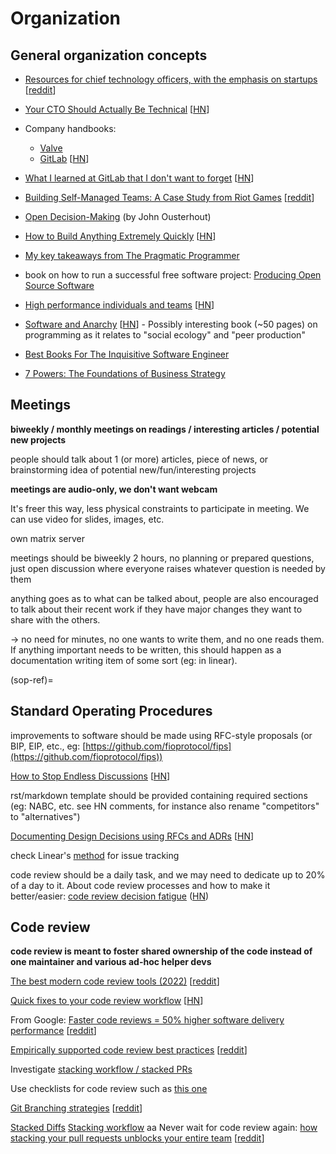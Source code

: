 # Organization

## General organization concepts

- [Resources for chief technology officers, with the emphasis on startups](https://github.com/kuchin/awesome-cto) [[reddit](https://news.ycombinator.com/item?id=26284750)]

- [Your CTO Should Actually Be Technical](https://blog.southparkcommons.com/your-cto-should-actually-be-technical/) [[HN](https://news.ycombinator.com/item?id=32987094)]

- Company handbooks:
  - [Valve](https://cdn.akamai.steamstatic.com/apps/valve/Valve_NewEmployeeHandbook.pdf)
  - [GitLab](https://about.gitlab.com/handbook/) [[HN](https://news.ycombinator.com/item?id=31270407)]

- [What I learned at GitLab that I don't want to forget](https://blog.boleary.dev/what-i-learned-at-gitlab-that-i-dont-want-to-forget/) [[HN](https://news.ycombinator.com/item?id=33963614)]

- [Building Self-Managed Teams: A Case Study from Riot Games](https://codingsans.com/blog/self-managed-teams)
  [[reddit](<https://news.ycombinator.com/item?id=27207107>)]

- [Open Decision-Making](https://web.stanford.edu/\~ouster/cgi-bin/decisions.php)  (by John Ousterhout)

- [How to Build Anything Extremely Quickly](https://learnhowtolearn.org/how-to-build-extremely-quickly/) [[HN](https://news.ycombinator.com/item?id=41148517)]

- [My key takeaways from The Pragmatic Programmer](https://arkadiuszchmura.com/posts/my-key-takeaways-from-the-pragmatic-programmer/)

- book on how to run a successful free software project: [Producing Open Source Software](https://producingoss.com/)

- [High performance individuals and teams](https://pablasso.com/high-performance-individuals-and-teams/) [[HN](https://news.ycombinator.com/item?id=31532878)]

- [Software and Anarchy](https://applied-langua.ge/software-and-anarchy.pdf) [[HN](https://news.ycombinator.com/item?id=33173364)] - Possibly interesting book (~50 pages) on programming as it relates to "social ecology" and "peer production"

- [Best Books For The Inquisitive Software Engineer](https://gerlacdt.github.io/posts/programming-books/)

- [7 Powers: The Foundations of Business Strategy](https://www.goodreads.com/book/show/32816087-7-powers)

## Meetings

**biweekly / monthly meetings on readings / interesting articles / potential new projects**

people should talk about 1 (or more) articles, piece of news, or brainstorming idea of
potential new/fun/interesting projects

**meetings are audio-only, we don't want webcam**

It's freer this way, less physical constraints to participate in meeting.
We can use video for slides, images, etc.

own matrix server

meetings should be biweekly 2 hours, no planning or prepared questions, just open
discussion where everyone raises whatever question is needed by them

anything goes as to what can be talked about, people are also encouraged to talk
about their recent work if they have major changes they want to share with the others.

-> no need for minutes, no one wants to write them, and no one reads them.
If anything important needs to be written, this should happen as a documentation
writing item of some sort (eg: in linear).


(sop-ref)=
## Standard Operating Procedures

improvements to software should be made using RFC-style proposals (or BIP, EIP, etc., eg: [https://github.com/fioprotocol/fips](https://github.com/fioprotocol/fips))

[How to Stop Endless Discussions](<https://candost.blog/how-to-stop-endless-discussions/>) [[HN](https://news.ycombinator.com/item?id=25622149)]

rst/markdown template should be provided containing required sections (eg: NABC, etc. see HN comments, for instance also rename "competitors" to "alternatives")

[Documenting Design Decisions using RFCs and ADRs](https://brunoscheufler.com/blog/2020-07-04-documenting-design-decisions-using-rfcs-and-adrs) [[HN](https://news.ycombinator.com/item?id=31557835)]

check Linear's [method](https://linear.app/method) for issue tracking

code review should be a daily task, and we may need to dedicate up to 20% of a day to it. About code review processes and how to make it better/easier: [code review decision fatigue](<https://tylercipriani.com/blog/2022/03/12/code-review-procrastination-and-clarity/>) ([HN](<https://news.ycombinator.com/item?id=30665319>))


## Code review

**code review is meant to foster shared ownership of the code instead of one maintainer and various ad-hoc helper devs**

[The best modern code review tools (2022)](https://medium.com/codeapprove/the-best-modern-code-review-tools-2022-468b51751fa) [[reddit](https://www.reddit.com/r/programming/comments/w54zl7/the_best_modern_code_review_tools_2022/)]

[Quick fixes to your code review workflow](https://consulting.drmaciver.com/code-review-quick-fixes/) [[HN](https://news.ycombinator.com/item?id=31447080)]

From Google: [Faster code reviews = 50% higher software delivery performance](https://devinterrupted.substack.com/p/analysis-the-quickest-path-to-halving) [[reddit](https://www.reddit.com/r/programming/comments/17lkot0/analysis_the_quickest_path_to_halving_software/)]

[Empirically supported code review best practices](https://graphite.dev/blog/code-review-best-practices) [[reddit](https://www.reddit.com/r/programming/comments/18mghkp/empirically_supported_code_review_best_practices/)]

Investigate [stacking workflow / stacked PRs](https://stacking.dev/)

Use checklists for code review such as [this one](https://github.com/mgreiler/code-review-checklist)

[Git Branching strategies](https://pradeepl.com/blog/git-branching-strategies/)
[[reddit](https://www.reddit.com/r/programming/comments/185j2e6/git_branching_strategies_is_this_how_you_are_all/)]

[Stacked Diffs](https://newsletter.pragmaticengineer.com/p/stacked-diffs)
[Stacking workflow](https://stacking.dev/)
aa
Never wait for code review again: [how stacking your pull requests unblocks your entire team](https://graphite.dev/blog/stacked-prs) [[reddit](https://www.reddit.com/r/programming/comments/192twep/never_wait_for_code_review_again_how_stacking/)]
